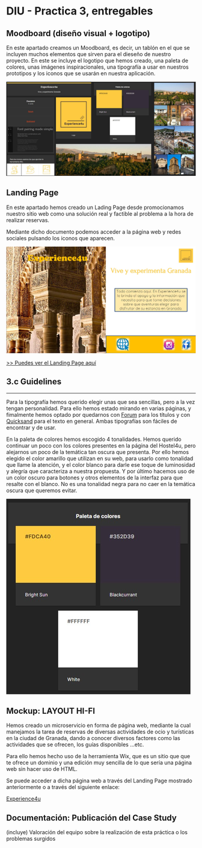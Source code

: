 # DIU - Practica 3, entregables

## Moodboard (diseño visual + logotipo)   

En este apartado creamos un Moodboard, es decir, un tablón en el que se incluyen muchos elementos que sirven para el dieseño de nuestro proyecto. En este se incluye el logotipo que hemos creado, una paleta de colores, unas imágenes inspiracionales, una tipografía a usar en nuestros prototipos y los iconos que se usarán en nuestra aplicación.

![Moodboard](img/Moodboard.jpg)


## Landing Page

En este apartado hemos creado un Lading Page desde promocionamos nuestro sitio web como una solución real y factible al problema a la hora de realizar reservas.

Mediante dicho documento podemos acceder a la página web y redes sociales pulsando los iconos que aparecen.

![Landing page](img/LandingPage.jpg)

[>> Puedes ver el Landing Page aquí](Landing_page.pdf)


## 3.c Guidelines
----

Para la tipografía hemos querido elegir unas que sea sencillas, pero a la vez tengan personalidad. Para ello hemos estado mirando en varias páginas, y fimalmente hemos optado por quedarnos con [Forum](https://fonts.google.com/specimen/Forum) para los títulos y con [Quicksand](https://fonts.google.com/specimen/Quicksand) para el texto en general. Ambas tipografías son fáciles de encontrar y de usar. 

En la paleta de colores hemos escogido 4 tonalidades. Hemos querido continuar un poco con los colores presentes en la página del Hostel4u, pero alejarnos un poco de la temática tan oscura que presenta. Por ello hemos elegido el color amarillo que utilizan en su web, para usarlo como tonalidad que llame la atención, y el color blanco para darle ese toque de luminosidad y alegría que caracteriza a nuestra propuesta. Y por último hacemos uso de un color oscuro para botones y otros elementos de la interfaz para que resalte con el blanco. No es una tonalidad negra para no caer en la temática oscura que queremos evitar.

![Colores](img/Colores.jpg)

## Mockup: LAYOUT HI-FI

Hemos creado un microservicio en forma de página web, mediante la cual manejamos la tarea de reservas de diversas actividades de ocio y turísticas en la ciudad de Granada, dando a conocer diversos factores como las actividades que se ofrecen, los guías disponibles ...etc.

Para ello hemos hecho uso de la herramienta Wix, que es un sitio que que te ofrece un dominio y una edición muy sencilla de lo que sería una página web sin hacer uso de HTML. 

Se puede acceder a dicha página web a través del Landing Page mostrado anteriormente o a través del siguiente enlace:

[Experience4u](https://esantigilegaza.wixsite.com/experience4u)


## Documentación: Publicación del Case Study


(incluye) Valoración del equipo sobre la realización de esta práctica o los problemas surgidos
 
